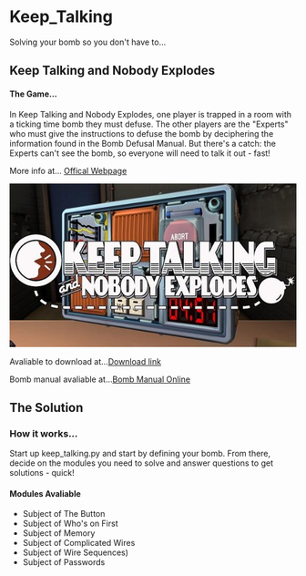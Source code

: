 # Keep_Talking
Solving your bomb so you don't have to...



## Keep Talking and Nobody Explodes
#### The Game...
In Keep Talking and Nobody Explodes, one player is trapped in a room with a ticking time bomb they must defuse. The other players are the "Experts" who must give the instructions to defuse the bomb by deciphering the information found in the Bomb Defusal Manual. But there's a catch: the Experts can't see the bomb, so everyone will need to talk it out - fast! 

More info at... [Offical Webpage](http://www.keeptalkinggame.com/)

![Screenshot](keeptalking.jpeg)

Avaliable to download at...[Download link](http://www.dlcompare.com/games/100003858/buy-keep-talking-and-nobody-explodes-key)

Bomb manual avaliable at...[Bomb Manual Online](http://www.bombmanual.com/)



## The Solution
### How it works...
Start up keep_talking.py and start by defining your bomb.
From there, decide on the modules you need to solve and answer questions to get solutions - quick!

#### Modules Avaliable
* Subject of The Button
* Subject of Who's on First
* Subject of Memory
* Subject of Complicated Wires
* Subject of Wire Sequences)
* Subject of Passwords
